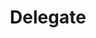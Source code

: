 ---
template: TermDetailPage
title: Delegate
description: The process by which Ada owners can participate in the network and earn rewards by delegating the stake associated with their Ada holdings to a stake pool.
aliases: delegation, delegating, delegate, staking
keywords: delegation, delegating, delegate, staking 
identities: 
    - slug: /identities/wael-ivie
      role: author
---